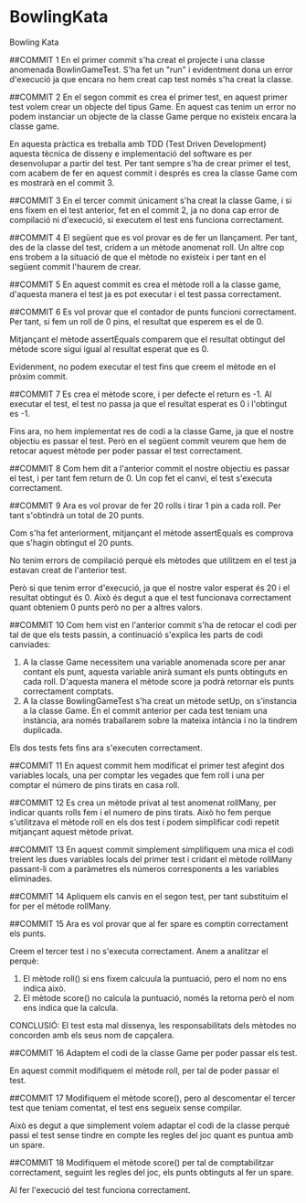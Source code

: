 # BowlingKata
Bowling Kata

##COMMIT 1
En el primer commit s'ha creat el projecte i una classe anomenada BowlinGameTest. S'ha fet un "run" i evidentment  dona un error d'execució ja que encara no hem creat cap test només s'ha creat la classe.

##COMMIT 2
En el segon commit es crea el primer test, en aquest primer test volem crear un objecte del tipus Game. En aquest cas tenim un error no podem instanciar un objecte de la classe Game perque no existeix encara la classe game.

En aquesta pràctica es treballa amb TDD (Test Driven Development) aquesta tècnica de disseny e implementació del software es per desenvolupar a partir del test. Per tant sempre s'ha de crear primer el test, com acabem de fer en aquest commit i després es crea la classe Game com es mostrarà en el commit 3.

##COMMIT 3
En el tercer commit únicament s'ha creat la classe Game, i si ens fixem en el test anterior, fet en el commit 2, ja no dona cap error de compilació ni d'execució, si executem el test ens funciona correctament.

##COMMIT 4
El següent que es vol provar es de fer un llançament. Per tant, des de la classe del test, cridem a un mètode anomenat roll. Un altre cop ens trobem a la situació de que el mètode no existeix i per tant en el següent commit l'haurem de crear.

##COMMIT 5
En aquest commit es crea el mètode roll a la classe game, d'aquesta manera el test ja es pot executar i el test passa correctament.

##COMMIT 6
Es vol provar que el contador de punts funcioni correctament. Per tant, si fem un roll de 0 pins, el resultat que esperem es el de 0. 

Mitjançant el mètode assertEquals comparem que el resultat obtingut del mètode score sigui igual al resultat esperat que es 0. 

Evidenment, no podem executar el test fins que creem el mètode en el pròxim commit.

##COMMIT 7
Es crea el mètode score, i per defecte el return es -1. Al executar el test, el test no passa ja que el resultat esperat es 0 i l'obtingut es -1.

Fins ara, no hem implementat res de codi a la classe Game, ja que el nostre objectiu es passar el test. Però en el següent commit veurem que hem de retocar aquest mètode per poder passar el test correctament.

##COMMIT 8
Com hem dit a l'anterior commit el nostre objectiu es passar el test, i per tant fem return de 0. Un cop fet el canvi, el test s'executa correctament.

##COMMIT 9
Ara es vol provar de fer 20 rolls i tirar 1 pin a cada roll. Per tant s'obtindrà un total de 20 punts. 

Com s'ha fet anteriorment, mitjançant el mètode assertEquals es comprova que s'hagin obtingut el 20 punts.

No tenim errors de compilació perquè els mètodes que utilitzem en el test ja estavan creat de l'anterior test. 

Però si que tenim error d'execució, ja que el nostre valor esperat és 20 i el resultat obtingut és 0. Això és degut a que el test funcionava correctament quant obteniem 0 punts però no per a altres valors.

##COMMIT 10
Com hem vist en l'anterior commit s'ha de retocar el codi per tal de que els tests passin, a continuació s'explica les parts de codi canviades:

1. A la classe Game necessitem una variable anomenada score per anar contant els punt, aquesta variable anirà sumant els punts obtinguts en cada roll. D'aquesta manera el mètode score ja podrà retornar els punts correctament comptats.
2. A la classe BowlingGameTest s'ha creat un mètode setUp, on s'instancia a la classe Game. En el commit anterior per cada test teniam una instància, ara només traballarem sobre la mateixa intància i no la tindrem duplicada.

Els dos tests fets fins ara s'executen correctament.

##COMMIT 11
En aquest commit hem modificat el primer test afegint dos variables locals, una per comptar les vegades que fem roll i una per comptar el número de pins tirats en casa roll. 

##COMMIT 12
Es crea un mètode privat al test anomenat rollMany, per indicar quants rolls fem i el numero de pins tirats. Això ho fem perque s'utilitzava el mètode roll en els dos test i podem simplificar codi repetit mitjançant aquest mètode privat.

##COMMIT 13
En aquest commit simplement simplifiquem una mica el codi treient les dues variables locals del primer test i cridant el mètode rollMany passant-li com a paràmetres els números corresponents a les variables eliminades.

##COMMIT 14
Apliquem els canvis en el segon test, per tant substituim el for per el mètode rollMany.

##COMMIT 15
Ara es vol provar que al fer spare es comptin correctament els punts.

Creem el tercer test i no s'executa correctament. Anem a analitzar el perquè:

1. El mètode roll() si ens fixem calcuula la puntuació, pero el nom no ens indica això.
2. El mètode score() no calcula la puntuació, només la retorna però el nom ens indica que la calcula.

CONCLUSIÓ: El test esta mal dissenya, les responsabilitats dels mètodes no concorden amb els seus nom de capçalera.

##COMMIT 16
Adaptem el codi de la classe Game per poder passar els test.

En aquest commit modifiquem el mètode roll, per tal de poder passar el test.

##COMMIT 17
Modifiquem el mètode score(), pero al descomentar el tercer test que teniam comentat, el test ens segueix sense compilar.

Això es degut a que simplement volem adaptar el codi de la classe perquè passi el test sense tindre en compte les regles del joc quant es puntua amb un spare.

##COMMIT 18
Modifiquem el mètode score() per tal de comptabilitzar correctament, seguint les regles del joc, els punts obtinguts al fer un spare.

Al fer l'execució del test funciona correctament.
